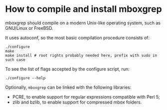 # How to compile and install mboxgrep

mboxgrep should compile on a modern Unix-like operating system, such as GNU/Linux or FreeBSD.

It uses autoconf, so the most basic compilation procedure consists of:

```
./configure
make
make install # root rights probably needed here, prefix with sudo in such case
```

To see the list of flags accepted by the configure script, run:

```
./configure --help
```

Optionally, `mboxgrep` can be linked with the following libraries:

- PCRE, to enable support for regular expressions compatible with Perl 5;
- zlib and bzlib, to enable support for compressed mbox folders.
